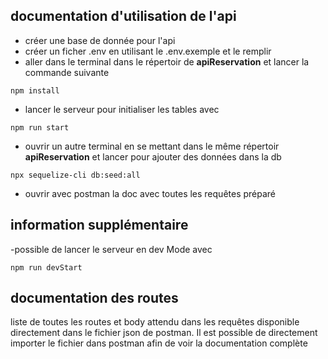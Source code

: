 ## documentation d'utilisation de l'api

- créer une base de donnée pour l'api
- créer un ficher .env en utilisant le .env.exemple et le remplir
- aller dans le terminal dans le répertoir de **apiReservation** et lancer la commande suivante

```
npm install
```

- lancer le serveur pour initialiser les tables avec

```
npm run start
```

- ouvrir un autre terminal en se mettant dans le même répertoir **apiReservation** et lancer pour ajouter des données dans la db

```
npx sequelize-cli db:seed:all
```

- ouvrir avec postman la doc avec toutes les requêtes préparé


## information supplémentaire

-possible de lancer le serveur en dev Mode avec

```
npm run devStart
```

## documentation des routes

liste de toutes les routes et body attendu dans les requêtes disponible directement dans le fichier json de postman.
Il est possible de directement importer le fichier dans postman afin de voir la documentation complète